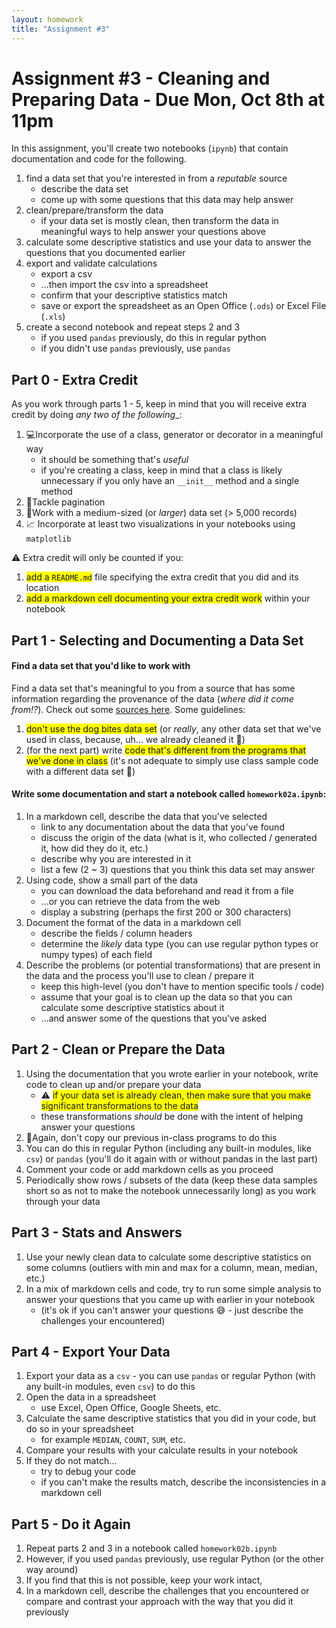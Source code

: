 ```yaml
---
layout: homework
title: "Assignment #3"
---
```

<style>
.hl {
	background-color: yellow;
}
img {
    border: 1px solid #000;
}

.warning {
    background-color: yellow;
    color: #aa1122;
    font-weight: bold;
}

.hidden {
    display: none;
}

.hintButton {
    color: #7788ff;
    cursor: pointer;
}
</style>
<script>
document.addEventListener('DOMContentLoaded', hideHints);

function hideHints(evt) {
    document.querySelectorAll('.hint').forEach((ele, i) => {
        const div = document.createElement('div');
        div.id = 'hint' + i + 'Button';
        ele.id = 'hint' + i;
        ele.classList.add('hidden');
        div.addEventListener('click', onClick);
        div.textContent = 'Show Hint';
        div.className = 'hintButton';
        ele.parentNode.insertBefore(div, ele);
    });

}

function onClick(evt) {
    const hintId = this.id.replace('Button', '');
    const hint = document.getElementById(hintId);
    hint.classList.toggle('hidden');
    this.textContent = this.textConent === 'Show Hint' ? 'Hide Hint' : 'Show Hint';
}
</script>

# Assignment #3 - Cleaning and Preparing Data - Due Mon, Oct 8th  at 11pm

In this assignment, you'll create two notebooks (`ipynb`) that contain documentation and code for the following.

1. find a data set that you're interested in from a _reputable_ source 
	* describe the data set
	* come up with some questions that this data may help answer
2. clean/prepare/transform the data
	* if your data set is mostly clean, then transform the data in meaningful ways to help answer your questions above
3. calculate some descriptive statistics and use your data to answer the questions that you documented earlier
4. export and validate calculations
	* export a csv
	* ...then import the csv into a spreadsheet 
	* confirm that your descriptive statistics match
	* save or export the spreadsheet as an Open Office (`.ods`) or Excel File (`.xls`)
5. create a second notebook and repeat steps 2 and 3
	* if you used `pandas` previously, do this in regular python
	* if you didn't use `pandas` previously, use `pandas`

## Part 0 - Extra Credit

As you work through parts 1 - 5, keep in mind that you will receive extra credit by doing __any two_ of the following__:

1. 💻Incorporate the use of a class, generator or decorator in a meaningful way
	* it should be something that's _useful_
	* if you're creating a class, keep in mind that a class is likely unnecessary if you only have an `__init__` method and a single method 
2. 📖Tackle pagination
3. 💪Work with a medium-sized (or _larger_) data set (> 5,000 records)
4. 📈 Incorporate at least two visualizations in your notebooks using `matplotlib`

⚠️ Extra credit will only be counted if you:

1. <span class="hl">add a `README.md`</span> file specifying the extra credit that you did and its location
2. <span class="hl">add a markdown cell documenting your extra credit work</span> within your notebook

## Part 1 - Selecting and Documenting a Data Set

#### Find a data set that you'd like to work with

Find a data set that's meaningful to you from a source that has some information regarding the provenance of the data (_where did it come from!?_). Check out some [sources here](../data-sets.html). Some guidelines:

1. <span class="hl">don't use the dog bites data set</span> (or _really_, any other data set that we've used in class, because, uh... we already cleaned it 🙁)
2. (for the next part) write <span class="hl">code that's different from the programs that we've done in class</span> (it's not adequate to simply use class sample code with a different data set 🙅)

#### Write some documentation and start a notebook called `homework02a.ipynb`:

1. In a markdown cell, describe the data that you've selected
	* link to any documentation about the data that you've found 
	* discuss the origin of the data (what is it, who collected / generated it, how did they do it, etc.)
	* describe why you are interested in it 
	* list a few (2 ~ 3)  questions that you think this data set may answer
2. Using code, show a small part of the data
	* you can download the data beforehand and read it from a file
	* ...or you can retrieve the data from the web
	* display a substring (perhaps the first 200 or 300 characters)
3. Document the format of the data in a markdown cell
	* describe the fields / column headers 
	* determine the _likely_ data type (you can use regular python types or numpy types) of each field
4. Describe the problems (or potential transformations) that are present in the data and the process you'll use to clean / prepare it 
	* keep this high-level (you don't have to mention specific tools / code)
	* assume that your goal is to clean up the data so that you can calculate some descriptive statistics about it
	* ...and answer some of the questions that you've asked

## Part 2 - Clean or Prepare the Data

1. Using the documentation that you wrote earlier in your notebook, write code to clean up and/or prepare your data
	* ⚠️ <span class="hl">if your data set is already clean, then make sure that you make significant transformations to the data</span>
	* these transformations _should_ be done with the intent of helping answer your questions
2. 🙅Again, don't copy our previous in-class programs to do this
3. You can do this in regular Python (including any built-in modules, like `csv`) or `pandas` (you'll do it again with or without pandas in the last part)
4. Comment your code or add markdown cells as you proceed
5. Periodically show rows / subsets of the data (keep these data samples short so as not to make the notebook unnecessarily long) as you work through your data

## Part 3 - Stats and Answers

1. Use your newly clean data to calculate some descriptive statistics on some columns (outliers with min and max for a column, mean, median, etc.)
2. In a mix of markdown cells and code, try to run some simple analysis to answer your questions that you came up with earlier in your notebook
	* (it's ok if you can't answer your questions 😅 - just describe the challenges your encountered)

## Part 4 - Export Your Data

1. Export your data as a `csv` - you can use `pandas` or regular Python (with any built-in modules, even `csv`) to do this 
2. Open the data in a spreadsheet
	* use Excel, Open Office, Google Sheets, etc.
3. Calculate the same descriptive statistics that you did in your code, but do so in your spreadsheet 
	* for example `MEDIAN`, `COUNT`, `SUM`, etc.
4. Compare your results with your calculate results in your notebook
5. If they do not match...
	* try to debug your code
	* if you can't make the results match, describe the inconsistencies in a markdown cell

## Part 5 - Do it Again

1. Repeat parts 2 and 3 in a notebook called `homework02b.ipynb`
2. However, if you used `pandas` previously, use regular Python (or the other way around)
3. If you find that this is not possible, keep your work intact, 
4. In a markdown cell, describe the challenges that you encountered or compare and contrast your approach with the way that you did it previously
